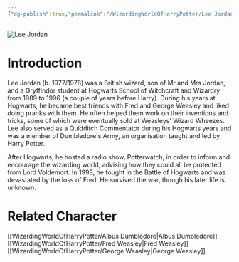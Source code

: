 ```yaml
---
{"dg-publish":true,"permalink":"/WizardingWorldOfHarryPotter/Lee Jordan/","dgPassFrontmatter":true,"created":"","updated":""}
---
```


![Lee Jordan](http://rxbg5ysja.bkt.gdipper.com/Lee_Jordan.png)
# Introduction
Lee Jordan (b. 1977/1978) was a British wizard, son of Mr and Mrs Jordan, and a Gryffindor student at Hogwarts School of Witchcraft and Wizardry from 1989 to 1996 (a couple of years before Harry). During his years at Hogwarts, he became best friends with Fred and George Weasley and liked doing pranks with them. He often helped them work on their inventions and tricks, some of which were eventually sold at Weasleys' Wizard Wheezes. Lee also served as a Quidditch Commentator during his Hogwarts years and was a member of Dumbledore's Army, an organisation taught and led by Harry Potter.

After Hogwarts, he hosted a radio show, Potterwatch, in order to inform and encourage the wizarding world, advising how they could all be protected from Lord Voldemort. In 1998, he fought in the Battle of Hogwarts and was devastated by the loss of Fred. He survived the war, though his later life is unknown.

# Related Character
[[WizardingWorldOfHarryPotter/Albus Dumbledore\|Albus Dumbledore]]
[[WizardingWorldOfHarryPotter/Fred Weasley\|Fred Weasley]]
[[WizardingWorldOfHarryPotter/George Weasley\|George Weasley]]
